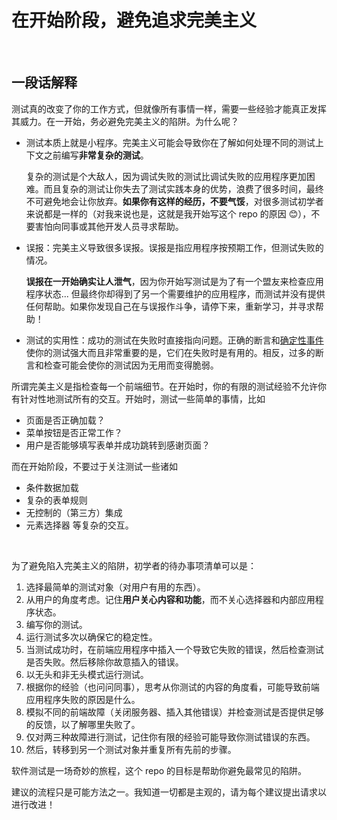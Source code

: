 # 在开始阶段，避免追求完美主义

<br/>

## 一段话解释

测试真的改变了你的工作方式，但就像所有事情一样，需要一些经验才能真正发挥其威力。在一开始，务必避免完美主义的陷阱。为什么呢？

- 测试本质上就是小程序。完美主义可能会导致你在了解如何处理不同的测试上下文之前编写**非常复杂的测试**。

  复杂的测试是个大敌人，因为调试失败的测试比调试失败的应用程序更加困难。而且复杂的测试让你失去了测试实践本身的优势，浪费了很多时间，最终不可避免地会让你放弃。**如果你有这样的经历，不要气馁**，对很多测试初学者来说都是一样的（对我来说也是，这就是我开始写这个 repo 的原因 😊），不要害怕向同事或其他开发人员寻求帮助。

- 误报：完美主义导致很多误报。误报是指应用程序按预期工作，但测试失败的情况。

  **误报在一开始确实让人泄气**，因为你开始写测试是为了有一个盟友来检查应用程序状态... 但最终你却得到了另一个需要维护的应用程序，而测试并没有提供任何帮助。如果你发现自己在与误报作斗争，请停下来，重新学习，并寻求帮助！

- 测试的实用性：成功的测试在失败时直接指向问题。正确的断言和[确定性事件](/sections/generic-best-practices/await-dont-sleep.md)使你的测试强大而且非常重要的是，它们在失败时是有用的。相反，过多的断言和检查可能会使你的测试因为无用而变得脆弱。

所谓完美主义是指检查每一个前端细节。在开始时，你的有限的测试经验不允许你有针对性地测试所有的交互。开始时，测试一些简单的事情，比如

- 页面是否正确加载？
- 菜单按钮是否正常工作？
- 用户是否能够填写表单并成功跳转到感谢页面？

而在开始阶段，不要过于关注测试一些诸如

- 条件数据加载
- 复杂的表单规则
- 无控制的（第三方）集成
- 元素选择器 等复杂的交互。

<br />

为了避免陷入完美主义的陷阱，初学者的待办事项清单可以是：

1. 选择最简单的测试对象（对用户有用的东西）。
2. 从用户的角度考虑。记住**用户关心内容和功能**，而不关心选择器和内部应用程序状态。
3. 编写你的测试。
4. 运行测试多次以确保它的稳定性。
5. 当测试成功时，在前端应用程序中插入一个导致它失败的错误，然后检查测试是否失败。然后移除你故意插入的错误。
6. 以无头和非无头模式运行测试。
7. 根据你的经验（也问问同事），思考从你测试的内容的角度看，可能导致前端应用程序失败的原因是什么。
8. 模拟不同的前端故障（关闭服务器、插入其他错误）并检查测试是否提供足够的反馈，以了解哪里失败了。
9. 仅对两三种故障进行测试，记住你有限的经验可能导致你测试错误的东西。
10. 然后，转移到另一个测试对象并重复所有先前的步骤。

软件测试是一场奇妙的旅程，这个 repo 的目标是帮助你避免最常见的陷阱。

建议的流程只是可能方法之一。我知道一切都是主观的，请为每个建议提出请求以进行改进！
